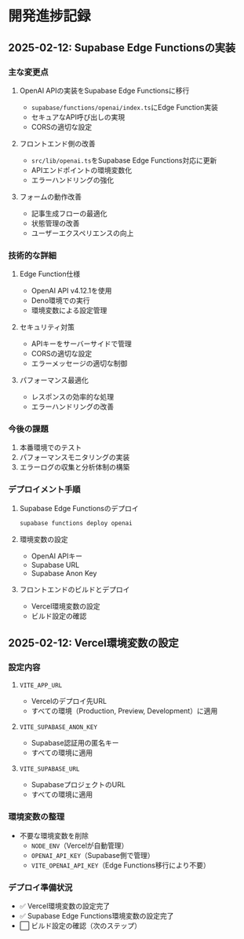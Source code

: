 # 開発進捗記録

## 2025-02-12: Supabase Edge Functionsの実装

### 主な変更点
1. OpenAI APIの実装をSupabase Edge Functionsに移行
   - `supabase/functions/openai/index.ts`にEdge Function実装
   - セキュアなAPI呼び出しの実現
   - CORSの適切な設定

2. フロントエンド側の改善
   - `src/lib/openai.ts`をSupabase Edge Functions対応に更新
   - APIエンドポイントの環境変数化
   - エラーハンドリングの強化

3. フォームの動作改善
   - 記事生成フローの最適化
   - 状態管理の改善
   - ユーザーエクスペリエンスの向上

### 技術的な詳細
1. Edge Function仕様
   - OpenAI API v4.12.1を使用
   - Deno環境での実行
   - 環境変数による設定管理

2. セキュリティ対策
   - APIキーをサーバーサイドで管理
   - CORSの適切な設定
   - エラーメッセージの適切な制御

3. パフォーマンス最適化
   - レスポンスの効率的な処理
   - エラーハンドリングの改善

### 今後の課題
1. 本番環境でのテスト
2. パフォーマンスモニタリングの実装
3. エラーログの収集と分析体制の構築

### デプロイメント手順
1. Supabase Edge Functionsのデプロイ
   ```bash
   supabase functions deploy openai
   ```

2. 環境変数の設定
   - OpenAI APIキー
   - Supabase URL
   - Supabase Anon Key

3. フロントエンドのビルドとデプロイ
   - Vercel環境変数の設定
   - ビルド設定の確認 

## 2025-02-12: Vercel環境変数の設定

### 設定内容
1. `VITE_APP_URL`
   - Vercelのデプロイ先URL
   - すべての環境（Production, Preview, Development）に適用

2. `VITE_SUPABASE_ANON_KEY`
   - Supabase認証用の匿名キー
   - すべての環境に適用

3. `VITE_SUPABASE_URL`
   - SupabaseプロジェクトのURL
   - すべての環境に適用

### 環境変数の整理
- 不要な環境変数を削除
  - `NODE_ENV`（Vercelが自動管理）
  - `OPENAI_API_KEY`（Supabase側で管理）
  - `VITE_OPENAI_API_KEY`（Edge Functions移行により不要）

### デプロイ準備状況
- ✅ Vercel環境変数の設定完了
- ✅ Supabase Edge Functions環境変数の設定完了
- ⬜ ビルド設定の確認（次のステップ） 